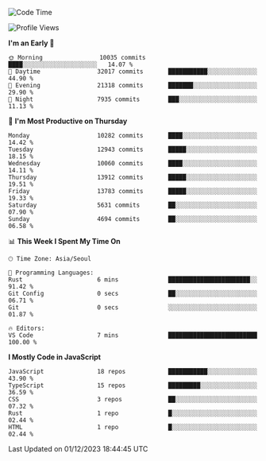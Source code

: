 <!--START_SECTION:waka-->
![Code Time](http://img.shields.io/badge/Code%20Time-5%2C379%20hrs%2037%20mins-blue)

![Profile Views](http://img.shields.io/badge/Profile%20Views-0-blue)

**I'm an Early 🐤** 

```text
🌞 Morning                10035 commits       ████░░░░░░░░░░░░░░░░░░░░░   14.07 % 
🌆 Daytime                32017 commits       ███████████░░░░░░░░░░░░░░   44.90 % 
🌃 Evening                21318 commits       ███████░░░░░░░░░░░░░░░░░░   29.90 % 
🌙 Night                  7935 commits        ███░░░░░░░░░░░░░░░░░░░░░░   11.13 % 
```
📅 **I'm Most Productive on Thursday** 

```text
Monday                   10282 commits       ████░░░░░░░░░░░░░░░░░░░░░   14.42 % 
Tuesday                  12943 commits       █████░░░░░░░░░░░░░░░░░░░░   18.15 % 
Wednesday                10060 commits       ████░░░░░░░░░░░░░░░░░░░░░   14.11 % 
Thursday                 13912 commits       █████░░░░░░░░░░░░░░░░░░░░   19.51 % 
Friday                   13783 commits       █████░░░░░░░░░░░░░░░░░░░░   19.33 % 
Saturday                 5631 commits        ██░░░░░░░░░░░░░░░░░░░░░░░   07.90 % 
Sunday                   4694 commits        ██░░░░░░░░░░░░░░░░░░░░░░░   06.58 % 
```


📊 **This Week I Spent My Time On** 

```text
🕑︎ Time Zone: Asia/Seoul

💬 Programming Languages: 
Rust                     6 mins              ███████████████████████░░   91.42 % 
Git Config               0 secs              ██░░░░░░░░░░░░░░░░░░░░░░░   06.71 % 
Git                      0 secs              ░░░░░░░░░░░░░░░░░░░░░░░░░   01.87 % 

🔥 Editors: 
VS Code                  7 mins              █████████████████████████   100.00 % 
```

**I Mostly Code in JavaScript** 

```text
JavaScript               18 repos            ███████████░░░░░░░░░░░░░░   43.90 % 
TypeScript               15 repos            █████████░░░░░░░░░░░░░░░░   36.59 % 
CSS                      3 repos             ██░░░░░░░░░░░░░░░░░░░░░░░   07.32 % 
Rust                     1 repo              █░░░░░░░░░░░░░░░░░░░░░░░░   02.44 % 
HTML                     1 repo              █░░░░░░░░░░░░░░░░░░░░░░░░   02.44 % 
```




 Last Updated on 01/12/2023 18:44:45 UTC
<!--END_SECTION:waka-->
